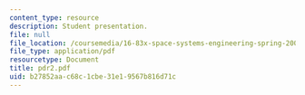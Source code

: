 ```yaml
---
content_type: resource
description: Student presentation.
file: null
file_location: /coursemedia/16-83x-space-systems-engineering-spring-2002-spring-2003/b27852aac68c1cbe31e19567b816d71c_pdr2.pdf
file_type: application/pdf
resourcetype: Document
title: pdr2.pdf
uid: b27852aa-c68c-1cbe-31e1-9567b816d71c
---
```

